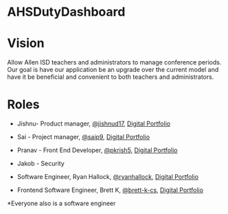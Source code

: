 # AHSDutyDashboard

# Vision
Allow Allen ISD teachers and administrators to manage conference periods. Our goal is have our application be an upgrade over the current model and have it be beneficial and convenient to both teachers and administrators.

# Roles
- Jishnu- Product manager, [@jishnud17](https://github.com/jishnud17),  [Digital Portfolio](https://codermerlin.academy/users/srijishnu-devarapalli/Digital%20Portfolio/index.html)

- Sai - Project manager, [@saip9](https://github.com/saip9), [Digital Portfolio](https://www.codermerlin.academy/users/sri-nagasai-siva-paladugu/Digital%20Portfolio/index.html)

- Pranav - Front End Developer, [@pkrish5](https://github.com/pkrish5), [Digital Portfolio](https://codermerlin.academy/users/pranav-krishnan/Digital%20Portfolio/index.html)

- Jakob - Security

- Software Engineer, Ryan Hallock, [@ryanhallock](https://github.com/ryanhallock), [Digital Portfolio](https://codermerlin.academy/users/ryan-hallock/Digital%20Portfolio/)

- Frontend Software Engineer, Brett K, [@brett-k-cs](https://github.com/brett-k-cs), [Digital Portfolio](https://codermerlin.academy/users/brett-kaplan/Digital%20Portfolio/index.html)

*Everyone also is a software engineer
